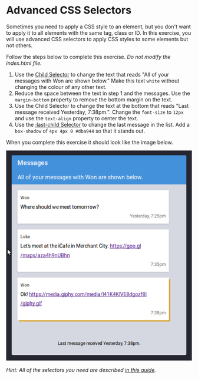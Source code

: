 # Advanced CSS Selectors

Sometimes you need to apply a CSS style to an element, but you don't want to apply it to all elements with the same tag, class or ID. In this exercise, you will use advanced CSS selectors to apply CSS styles to some elements but not others.

Follow the steps below to complete this exercise. _Do not modify the index.html file._

1. Use the [Child Selector](https://learn.shayhowe.com/advanced-html-css/complex-selectors/#child-selectors) to change the text that reads "All of your messages with Won are shown below." Make this text `white` without changing the colour of any other text.
2. Reduce the space between the text in step 1 and the messages. Use the `margin-bottom` property to remove the bottom margin on the text.
3. Use the Child Selector to change the text at the bottom that reads "Last message received Yesterday, 7:38pm.". Change the `font-size` to `12px` and use the `text-align` property to center the text.
4. Use the [:last-child Selector](https://learn.shayhowe.com/advanced-html-css/complex-selectors/#pseudo-classes) to change the last message in the list. Add a `box-shadow` of `4px 4px 0 #dba944` so that it stands out.

When you complete this exercise it should look like the image below.

![Screenshot of the solution](./images/8/solution.png)

_Hint: All of the selectors you need are described [in this guide](https://learn.shayhowe.com/advanced-html-css/complex-selectors/)._

